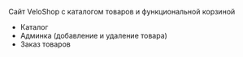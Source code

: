 Сайт VeloShop с каталогом товаров и функциональной корзиной
- Каталог
- Админка (добавление и удаление товара)
- Заказ товаров